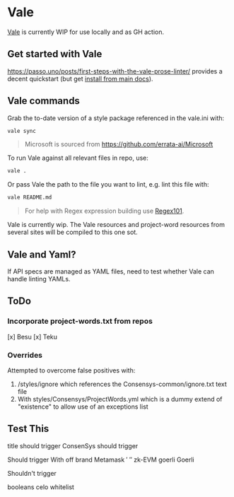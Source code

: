 # Vale

[Vale](https://vale.sh/docs/) is currently WIP for use locally and as GH action. 

## Get started with Vale

https://passo.uno/posts/first-steps-with-the-vale-prose-linter/ provides a decent quickstart (but 
get [install from main docs](https://vale.sh/docs/vale-cli/installation/)).


## Vale commands

Grab the to-date version of a style package referenced in the vale.ini with:

```bash
vale sync
```

> Microsoft is sourced from https://github.com/errata-ai/Microsoft

To run Vale against all relevant files in repo, use:

```bash
vale .
```

Or pass Vale the path to the file you want to lint, e.g. lint this file with:

```bash
vale README.md
```

> For help with Regex expression building use [Regex101](https://regex101.com).

Vale is currently wip. The Vale resources and project-word resources from several sites will
be compiled to this one sot.

## Vale and Yaml?

If API specs are managed as YAML files, need to test whether Vale can handle linting YAMLs.

## ToDo

### Incorporate project-words.txt from repos
[x] Besu
[x] Teku

### Overrides

Attempted to overcome false positives with:

1. /styles/ignore which references the Consensys-common/ignore.txt text file 
2. With styles/Consensys/ProjectWords.yml which is a dummy extend of "existence" to allow use of an exceptions
list

## Test This

title should trigger
ConsenSys should trigger

Should trigger
With off brand Metamask 
  ′
  ″
zk-EVM
goerli
Goerli

Shouldn't trigger

booleans
celo
whitelist



